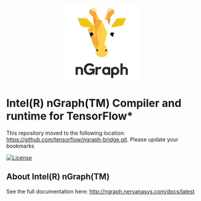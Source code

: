 
<p align="center">
  <img src="images/ngraph-logo.png">
</p>

# Intel(R) nGraph(TM) Compiler and runtime for TensorFlow*

This repository moved to the following location: https://github.com/tensorflow/ngraph-bridge.git. Please update your bookmarks 


[![License](https://img.shields.io/badge/License-Apache%202.0-blue.svg)](https://github.com/NervanaSystems/ngraph-tf/blob/master/LICENSE) 

## About Intel(R) nGraph(TM)

See the full documentation here:  <http://ngraph.nervanasys.com/docs/latest>

